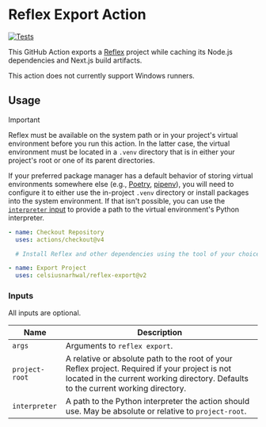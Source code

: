 # Reflex Export Action

[![Tests](https://github.com/celsiusnarhwal/reflex-export/actions/workflows/test.yml/badge.svg)](https://github.com/celsiusnarhwal/reflex-export/actions/workflows/test.yml)

This GitHub Action exports a [Reflex](https://reflex.dev) project while caching its Node.js dependencies and
Next.js build artifacts.

This action does not currently support Windows runners.

## Usage

> [!IMPORTANT]
> Reflex must be available on the system path or in your project's virtual environment before you run this action.
> In the latter case, the virtual environment must be located in a `.venv` directory that is in either your project's
> root or one of its parent directories.
> 
> If your preferred package manager has a default behavior of storing virtual environments somewhere else 
> (e.g., [Poetry](https://python-poetry.org/docs/configuration/#virtualenvsin-project), [pipenv](https://pipenv.pypa.io/en/latest/virtualenv.html#custom-virtual-environment-location)), you will
> need to configure it to either use the in-project `.venv` directory or install packages into the system environment. If that isn't 
> possible, you can use the [`interpreter` input](#inputs) to provide a path to the virtual environment's Python interpreter.

```yaml
- name: Checkout Repository
  uses: actions/checkout@v4

  # Install Reflex and other dependencies using the tool of your choice, then...

- name: Export Project
  uses: celsiusnarhwal/reflex-export@v2
```


### Inputs

All inputs are optional.

| **Name**       | **Description**                                                                                                                                                                      |
|----------------|--------------------------------------------------------------------------------------------------------------------------------------------------------------------------------------|
| `args`         | Arguments to `reflex export`.                                                                                                                                                        |
| `project-root` | A relative or absolute path to the root of your Reflex project. Required if your project is not located in the current working directory. Defaults to the current working directory. |
| `interpreter`   | A path to the Python interpreter the action should use. May be absolute or relative to `project-root`.                                                                               |